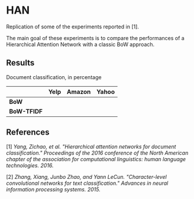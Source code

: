 # HAN

Replication of some of the experiments reported in [1].

The main goal of these experiments is to compare the performances of a Hierarchical Attention Network with a classic BoW approach.

## Results

Document classification, in percentage

|               | **Yelp** | **Amazon** | **Yahoo** |
|---------------|----------|------------|-----------|
| **BoW**       |          |            |           |
| **BoW-TFIDF** |          |            |           |


## References

[1] *Yang, Zichao, et al. "Hierarchical attention networks for document classification." Proceedings of the 2016 conference of the North American chapter of the association for computational linguistics: human language technologies. 2016.*

[2] *Zhang, Xiang, Junbo Zhao, and Yann LeCun. "Character-level convolutional networks for text classification." Advances in neural information processing systems. 2015.*
